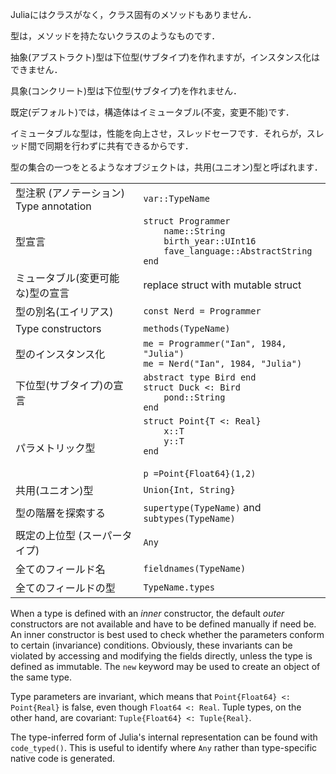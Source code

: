 Juliaにはクラスがなく，クラス固有のメソッドもありません．

型は，メソッドを持たないクラスのようなものです．

抽象(アブストラクト)型は下位型(サブタイプ)を作れますが，インスタンス化はできません．

具象(コンクリート)型は下位型(サブタイプ)を作れません．

既定(デフォルト)では，構造体はイミュータブル(不変，変更不能)です．

イミュータブルな型は，性能を向上させ，スレッドセーフです．それらが，スレッド間で同期を行わずに共有できるからです．

型の集合の一つをとるようなオブジェクトは，共用(ユニオン)型と呼ばれます．

|                          |                                                   |
| ------------------------ | ------------------------------------------------- |
| 型注釈 (アノテーション) Type annotation          | `var::TypeName`                                   |
| 型宣言        | `struct Programmer`<br>`    name::String`<br>`    birth_year::UInt16`<br>`    fave_language::AbstractString`<br>`end` |
| ミュータブル(変更可能な)型の宣言 | replace struct with mutable struct                |
| 型の別名(エイリアス)         | `const Nerd = Programmer`                         |
| Type constructors        | `methods(TypeName)`                               |
| 型のインスタンス化    | `me = Programmer("Ian", 1984, "Julia")`<br>`me = Nerd("Ian", 1984, "Julia")` |
| 下位型(サブタイプ)の宣言  | `abstract type Bird end`<br>`struct Duck <: Bird`<br>`    pond::String`<br>`end` |
| パラメトリック型     | `struct Point{T <: Real}`<br>`    x::T`<br>`    y::T`<br>`end`<br><br>`p =Point{Float64}(1,2)`<br> |
| 共用(ユニオン)型   | `Union{Int, String}`                              |
| 型の階層を探索する | `supertype(TypeName)` and `subtypes(TypeName)`    |
| 既定の上位型 (スーパータイプ)   | `Any`                                             |
| 全てのフィールド名   | `fieldnames(TypeName)`                            |
| 全てのフィールドの型     | `TypeName.types`                                  |

When a type is defined with an *inner* constructor, the default *outer*
constructors are not available and have to be defined manually if need
be. An inner constructor is best used to check whether the parameters
conform to certain (invariance) conditions. Obviously, these invariants
can be violated by accessing and modifying the fields directly, unless
the type is defined as immutable. The `new` keyword may be used to
create an object of the same type.

Type parameters are invariant, which means that `Point{Float64} <: Point{Real}` is
false, even though `Float64 <: Real`.
Tuple types, on the other hand, are covariant: `Tuple{Float64} <: Tuple{Real}`.

The type-inferred form of Julia's internal representation can be found
with `code_typed()`. This is useful to identify where `Any` rather
than type-specific native code is generated.
